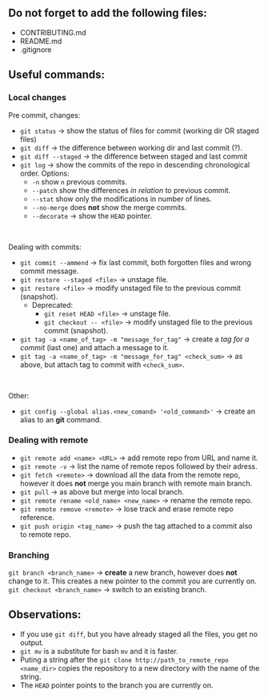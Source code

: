 ## Do not forget to add the following files:

* CONTRIBUTING.md
* README.md
* .gitignore

## Useful commands:

### Local changes

Pre commit, changes:
* `git status` -> show the status of files for commit (working dir OR staged files)
* `git diff` -> the difference between working dir and last commit (?).
* `git diff --staged` -> the difference between staged and last commit
* `git log` -> show the commits of the repo in descending chronological order. Options:
    * `-n` show `n` previous commits. 
    * `--patch` show the differences *in relation* to previous commit.
    * `--stat` show only the modifications in number of lines. 
    * `--no-merge` does **not** show the merge commits.
    * `--decorate` -> show the `HEAD` pointer.

<br />

Dealing with commits:
* `git commit --ammend` -> fix last commit, both forgotten files and wrong commit message.
* `git restore --staged <file>` -> unstage file.
* `git restore <file>` -> modify unstaged file to the previous commit (snapshot). 
    * Deprecated:
        * `git reset HEAD <file>` -> unstage file.
        * `git checkout -- <file>` -> modify unstaged file to the previous commit (snapshot).
* `git tag -a <name_of_tag> -m "message_for_tag"` -> create a *tag for a commit* (last one) and attach a message to it. 
* `git tag -a <name_of_tag> -m "message_for_tag" <check_sum>` -> as above, but attach tag to commit with `<check_sum>`.

<br />

Other:
* `git config --global alias.<new_comand> '<old_command>'` -> create an alias to an **git** command.

### Dealing with remote

* `git remote add <name> <URL>` -> add remote repo from URL and name it.
* `git remote -v` -> list the name of remote repos followed by their adress.
* `git fetch <remote>` -> download all the data from the remote repo, however it does **not** merge you main branch with remote main branch.
* `git pull` -> as above but merge into local branch. 
* `git remote rename <old_name> <new_name>` -> rename the remote repo.
* `git remote remove <remote>` -> lose track and erase remote repo reference. 
* `git push origin <tag_name>` -> push the tag attached to a commit also to remote repo.

### Branching

`git branch <branch_name>` -> **create** a new branch, however does **not** change to it. This creates a new pointer to the commit you are currently on.
`git checkout <branch_name>` -> switch to an existing branch.

## Observations:

* If you use `git diff`, but you have already staged all the files, you get no output.
* `git mv` is a substitute for bash `mv` and it is faster.
* Puting a string after the `git clone http://path_to_remote_repo <name_dir>` copies the repository to a new directory with the name of the string.
* The `HEAD` pointer points to the branch you are currently on.


